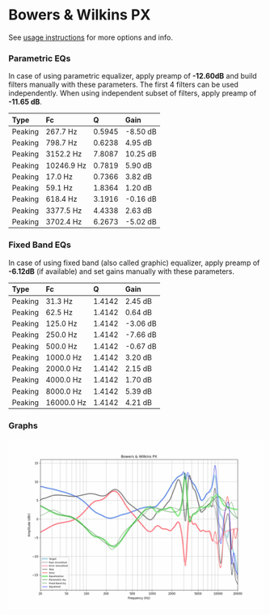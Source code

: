 # Bowers & Wilkins PX
See [usage instructions](https://github.com/jaakkopasanen/AutoEq#usage) for more options and info.

### Parametric EQs
In case of using parametric equalizer, apply preamp of **-12.60dB** and build filters manually
with these parameters. The first 4 filters can be used independently.
When using independent subset of filters, apply preamp of **-11.65 dB**.

| Type    | Fc         |      Q | Gain     |
|:--------|:-----------|:-------|:---------|
| Peaking | 267.7 Hz   | 0.5945 | -8.50 dB |
| Peaking | 798.7 Hz   | 0.6238 | 4.95 dB  |
| Peaking | 3152.2 Hz  | 7.8087 | 10.25 dB |
| Peaking | 10246.9 Hz | 0.7819 | 5.90 dB  |
| Peaking | 17.0 Hz    | 0.7366 | 3.82 dB  |
| Peaking | 59.1 Hz    | 1.8364 | 1.20 dB  |
| Peaking | 618.4 Hz   | 3.1916 | -0.16 dB |
| Peaking | 3377.5 Hz  | 4.4338 | 2.63 dB  |
| Peaking | 3702.4 Hz  | 6.2673 | -5.02 dB |

### Fixed Band EQs
In case of using fixed band (also called graphic) equalizer, apply preamp of **-6.12dB**
(if available) and set gains manually with these parameters.

| Type    | Fc         |      Q | Gain     |
|:--------|:-----------|:-------|:---------|
| Peaking | 31.3 Hz    | 1.4142 | 2.45 dB  |
| Peaking | 62.5 Hz    | 1.4142 | 0.64 dB  |
| Peaking | 125.0 Hz   | 1.4142 | -3.06 dB |
| Peaking | 250.0 Hz   | 1.4142 | -7.66 dB |
| Peaking | 500.0 Hz   | 1.4142 | -0.67 dB |
| Peaking | 1000.0 Hz  | 1.4142 | 3.20 dB  |
| Peaking | 2000.0 Hz  | 1.4142 | 2.15 dB  |
| Peaking | 4000.0 Hz  | 1.4142 | 1.70 dB  |
| Peaking | 8000.0 Hz  | 1.4142 | 5.39 dB  |
| Peaking | 16000.0 Hz | 1.4142 | 4.21 dB  |

### Graphs
![](./Bowers%20&%20Wilkins%20PX.png)